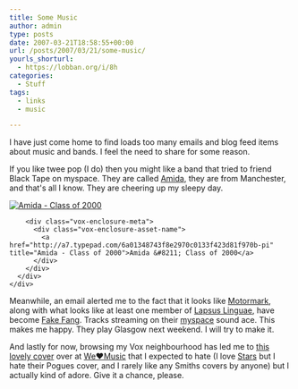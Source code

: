 ```yaml
---
title: Some Music
author: admin
type: posts
date: 2007-03-21T18:58:55+00:00
url: /posts/2007/03/21/some-music/
yourls_shorturl:
  - https://lobban.org/i/8h
categories:
  - Stuff
tags:
  - links
  - music

---
```

I have just come home to find loads too many emails and blog feed items about music and bands. I feel the need to share for some reason. 

If you like twee pop (I do) then you might like a band that tried to friend Black Tape on myspace. They are called <span class="nametext"><a href="http://www.myspace.com/amidaband">Amida</a>, they are from Manchester, and that's all </span>I know. They are cheering up my sleepy day.

<div class="vox-enclosure vox-enclosure-center vox-enclosure-small vox-audio-enclosure">
  <div class="vox-enclosure-inner">
    <div class="vox-enclosure-list">
      <div class="vox-enclosure-item vox-audio-asset vox-last">
        <div class="vox-enclosure-image">
          <a href="http://a7.typepad.com/6a01348743f8e2970c0133f423d81f970b-pi" title="Click to play “Amida - Class of 2000”"><span class="vox-asset-overlay"></span><img alt="Amida - Class of 2000" class="asset asset-image at-xid-6a01348743f8e2970c0133f423d81f970b" src="https://a7.typepad.com/6a01348743f8e2970c0133f423d81f970b-120pi" /></a>
        </div>
        
        <div class="vox-enclosure-meta">
          <div class="vox-enclosure-asset-name">
            <a href="http://a7.typepad.com/6a01348743f8e2970c0133f423d81f970b-pi" title="Amida - Class of 2000">Amida &#8211; Class of 2000</a>
          </div>
        </div>
      </div>
    </div>
  </div>
</div>



<div>
  Meanwhile, an email alerted me to the fact that it looks like <a href="http://en.wikipedia.org/wiki/Motormark">Motormark</a>, along with what looks like at least one member of <a href="http://www.lapsuslinguae.co.uk/">Lapsus Linguae</a>, have become <a href="http://www.fakefang.com/">Fake Fang</a>. Tracks streaming on their <a href="http://www.myspace.com/fakefang">myspace</a> sound ace. This makes me happy. They play Glasgow next weekend. I will try to make it.</p> 
  
  <p>
    And lastly for now, browsing my Vox neighbourhood has led me to <a href="http://successlessness.vox.com/library/post/stars-this-charming-man.html">this lovely cover</a> over at <a class="enclosure-inline-user" href="http://weheartmusic.vox.com/">We♥Music</a> that I expected to hate (I love <a href="http://www.arts-crafts.ca/stars/">Stars</a> but I hate their Pogues cover, and I rarely like any Smiths covers by anyone) but I actually kind of adore. Give it a chance, please.</div>
  </p>